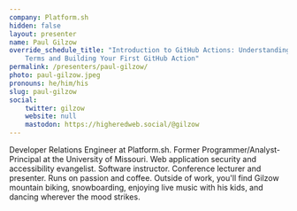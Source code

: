 ```yaml
---
company: Platform.sh
hidden: false
layout: presenter
name: Paul Gilzow
override_schedule_title: "Introduction to GitHub Actions: Understanding Key
    Terms and Building Your First GitHub Action"
permalink: /presenters/paul-gilzow/
photo: paul-gilzow.jpeg
pronouns: he/him/his
slug: paul-gilzow
social:
    twitter: gilzow
    website: null
    mastodon: https://higheredweb.social/@gilzow
---
```


Developer Relations Engineer at Platform.sh. Former Programmer/Analyst-Principal at the University of Missouri. Web application security and accessibility evangelist. Software instructor. Conference lecturer and presenter. Runs on passion and coffee. Outside of work, you'll find Gilzow mountain biking, snowboarding, enjoying live music with his kids, and dancing wherever the mood strikes.
